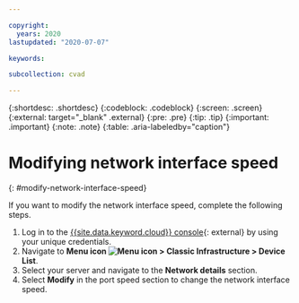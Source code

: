 ```yaml
---

copyright:
  years: 2020
lastupdated: "2020-07-07"

keywords:

subcollection: cvad

---
```


{:shortdesc: .shortdesc}
{:codeblock: .codeblock}
{:screen: .screen}
{:external: target="_blank" .external}
{:pre: .pre}
{:tip: .tip}
{:important: .important}
{:note: .note}
{:table: .aria-labeledby="caption"}

# Modifying network interface speed
{: #modify-network-interface-speed}

If you want to modify the network interface speed, complete the following steps.

1. Log in to the [{{site.data.keyword.cloud}} console](https://cloud.ibm.com/login){: external} by using your unique credentials.
2. Navigate to **Menu icon ![Menu icon](../icons/icon_hamburger.svg) > Classic Infrastructure > Device List**.
3. Select your server and navigate to the **Network details** section.
4. Select **Modify** in the port speed section to change the network interface speed.
